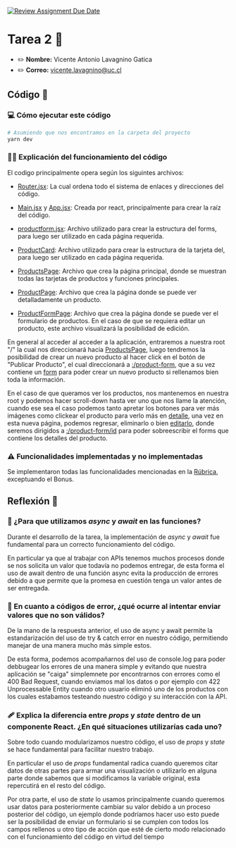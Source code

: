 [![Review Assignment Due Date](https://classroom.github.com/assets/deadline-readme-button-24ddc0f5d75046c5622901739e7c5dd533143b0c8e959d652212380cedb1ea36.svg)](https://classroom.github.com/a/67mQsdfI)
# Tarea 2 :construction:

* :pencil2: **Nombre:** Vicente Antonio Lavagnino Gatica
* :pencil2: **Correo:** vicente.lavagnino@uc.cl

## Código :symbols:

### :computer: Cómo ejecutar este código



```bash
# Asumiendo que nos encontramos en la carpeta del proyecto
yarn dev
```

### :teacher: Explicación del funcionamiento del código

El codigo principalmente opera según los siguintes archivos:

- [Router.jsx](src/Router.jsx): La cual ordena todo el sistema de enlaces y direcciones del código.
- [Main.jsx](src/Main.jsx) y [App.jsx](src/App.jsx): Creada por react, principalmente para crear la raíz del código.
- [productform.jsx](src/components/ProductForm/ProductForm.jsx): Archivo utilizado para crear la estructura del forms, para luego ser utilizado en cada página requerida.
- [ProductCard](src/components/Products/ProductCard.jsx): Archivo utilizado para crear la estructura de la tarjeta del, para luego ser utilizado en cada página requerida.
- [ProductsPage](src/pages/ProductsPage/ProductsPage.jsx): Archivo que crea la página principal, donde se muestran todas las tarjetas de productos y funciones principales.

- [ProductPage](src/pages/ProductPage/ProductPage.jsx): Archivo que crea la página donde se puede ver detalladamente un producto.

- [ProductFormPage](src/pages/ProductFormPage/ProductFormPage.jsx): Archivo que crea la página donde se puede ver el formulario de productos. En el caso de que se requiera editar un producto, este archivo visualizará la posibilidad de edición.


En general al acceder al acceder a la aplicación, entraremos a nuestra root "/" la cual nos direccionará hacia [ProductsPage](src/pages/ProductsPage/ProductsPage.jsx), luego tendremos la posibilidad de crear un nuevo producto al hacer click en el botón de "Publicar Producto", el cual direccionará a [:/product-form](src/pages/ProductFormPage/ProductFormPage.jsx), que a su vez contiene un [form](src/components/ProductForm/ProductForm.jsx) para poder crear un nuevo producto si rellenamos bien toda la información.

En el caso de que queramos ver los productos, nos mantenemos en nuestra root y podemos hacer scroll-down hasta ver uno que nos llame la atención, cuando ese sea el caso podemos tanto apretar los botones para ver más imágenes como clickear el producto para verlo más en [detalle](src/pages/ProductPage/ProductPage.jsx), una vez en esta nueva página, podemos regresar, eliminarlo o bien [editarlo](src/pages/ProductFormPage/ProductFormPage.jsx), donde seremos dirigidos a [:/product-form/id](src/pages/ProductFormPage/ProductFormPage.jsx) para poder sobreescribir el forms que contiene los detalles del producto.

### :warning: Funcionalidades implementadas y no implementadas

Se implementaron todas las funcionalidades mencionadas en la  [Rúbrica](IIC2513_Tarea_2_24_1.pdf), exceptuando el Bonus.


## Reflexión :thought_balloon:

### :scroll: ¿Para que utilizamos *async* y *await* en las funciones?

Durante el desarrollo de la tarea, la implementación de  *async* y *await*  fue fundamental para un correcto funcionamiento del código.

En particular ya que al trabajar con APIs tenemos muchos procesos donde se nos solicita un valor que todavía no podemos entregar, de esta forma el uso de await dentro de una función async evita la producción de errores debido a que permite que la promesa en cuestión tenga un valor antes de ser entregada. 

### :thinking: En cuanto a códigos de error, ¿qué ocurre al intentar enviar valores que no son válidos?

De la mano de la respuesta anterior, el uso de async y await permite la estandarización del uso de try & catch error en nuestro código, permitiendo manejar de una manera mucho más simple estos.

De esta forma, podemos acompañarnos del uso de console.log para poder debbugear los errores de una manera simple y evitando que nuestra aplicación se "caiga" simplemnete por encontrarnos con errores como el 400 Bad Request, cuando enviamos mal los datos o por ejemplo con 422 Unprocessable Entity cuando otro usuario eliminó uno de los productos con los cuales estabamos testeando nuestro código y su interacción con la API.

### :adhesive_bandage: Explica la diferencia entre *props* y *state* dentro de un componente React. ¿En qué situaciones utilizarías cada uno?

Sobre todo cuando modularizamos nuestro código, el uso de *props* y *state* se hace fundamental para facilitar nuestro trabajo.

En particular el uso de *props* fundamental radica cuando queremos citar datos de otras partes para armar una visualización o utilizarlo en alguna parte donde sabemos que si modificamos la variable original, esta repercutirá en el resto del código.

Por otra parte, el uso de *state* lo usamos principalmente cuando queremos usar datos para posteriormente cambiar su valor debido a un proceso posterior del código, un ejemplo donde podríamos hacer uso esto puede ser la posibilidad de enviar un formulario si se cumplen con todos los campos rellenos u otro tipo de acción que esté de cierto modo relacionado con el funcionamiento del código en virtud del tiempo 

